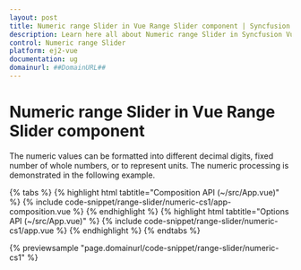 ```yaml
---
layout: post
title: Numeric range Slider in Vue Range Slider component | Syncfusion
description: Learn here all about Numeric range Slider in Syncfusion Vue Range Slider component of Syncfusion Essential JS 2 and more.
control: Numeric range Slider 
platform: ej2-vue
documentation: ug
domainurl: ##DomainURL##
---
```


# Numeric range Slider in Vue Range Slider component

The numeric values can be formatted into different decimal digits, fixed number of whole numbers, or to represent units. The numeric processing is demonstrated in the following example.

{% tabs %}
{% highlight html tabtitle="Composition API (~/src/App.vue)" %}
{% include code-snippet/range-slider/numeric-cs1/app-composition.vue %}
{% endhighlight %}
{% highlight html tabtitle="Options API (~/src/App.vue)" %}
{% include code-snippet/range-slider/numeric-cs1/app.vue %}
{% endhighlight %}
{% endtabs %}
        
{% previewsample "page.domainurl/code-snippet/range-slider/numeric-cs1" %}